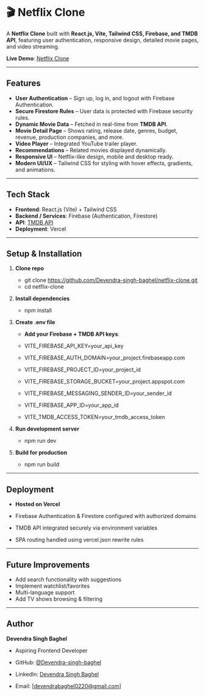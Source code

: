 # 🎬 Netflix Clone  

A **Netflix Clone** built with **React.js, Vite, Tailwind CSS, Firebase, and TMDB API**, featuring user authentication, responsive design, detailed movie pages, and video streaming.  

**Live Demo**: [Netflix Clone](https://netflix-clone-seven-opal-69.vercel.app/)  

---

## Features  

- **User Authentication** – Sign up, log in, and logout with Firebase Authentication.  
- **Secure Firestore Rules** – User data is protected with Firebase security rules.  
- **Dynamic Movie Data** – Fetched in real-time from **TMDB API**.  
- **Movie Detail Page** – Shows rating, release date, genres, budget, revenue, production companies, and more.  
- **Video Player** – Integrated YouTube trailer player.  
- **Recommendations** – Related movies displayed dynamically.  
- **Responsive UI** – Netflix-like design, mobile and desktop ready.  
- **Modern UI/UX** – Tailwind CSS for styling with hover effects, gradients, and animations.  

---

## Tech Stack  

- **Frontend**: React.js (Vite) + Tailwind CSS  
- **Backend / Services**: Firebase (Authentication, Firestore)  
- **API**: [TMDB API](https://www.themoviedb.org/documentation/api)  
- **Deployment**: Vercel  

---

## Setup & Installation  

1. **Clone repo**  
    - git clone https://github.com/Devendra-singh-baghel/netflix-clone.git
    - cd netflix-clone

2. **Install dependencies**  
    - npm install

3. **Create .env file**

    - **Add your Firebase + TMDB API keys**:

    - VITE_FIREBASE_API_KEY=your_api_key
    - VITE_FIREBASE_AUTH_DOMAIN=your_project.firebaseapp.com
    - VITE_FIREBASE_PROJECT_ID=your_project_id
    - VITE_FIREBASE_STORAGE_BUCKET=your_project.appspot.com
    - VITE_FIREBASE_MESSAGING_SENDER_ID=your_sender_id
    - VITE_FIREBASE_APP_ID=your_app_id
    - VITE_TMDB_ACCESS_TOKEN=your_tmdb_access_token

4. **Run development server**
    - npm run dev

5. **Build for production**
    - npm run build

---

## Deployment

- **Hosted on Vercel**

- Firebase Authentication & Firestore configured with authorized domains
- TMDB API integrated securely via environment variables
- SPA routing handled using vercel.json rewrite rules

---

## Future Improvements

- Add search functionality with suggestions
- Implement watchlist/favorites
- Multi-language support
- Add TV shows browsing & filtering

---

## Author

**Devendra Singh Baghel**
- Aspiring Frontend Developer

- GitHub: [@Devendra-singh-baghel](https://github.com/Devendra-singh-baghel)   
- LinkedIn: [Devendra Singh Baghel](https://linkedin.com/in/devendra-singh-baghel-267023351)
- Email: [devendrabaghel0220@gmail.com]
